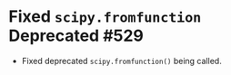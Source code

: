 # Fixed `scipy.fromfunction` Deprecated #529

* Fixed deprecated `scipy.fromfunction()` being called.
